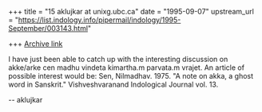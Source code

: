 +++
title = "15 aklujkar at unixg.ubc.ca"
date = "1995-09-07"
upstream_url = "https://list.indology.info/pipermail/indology/1995-September/003143.html"

+++
[Archive link](https://list.indology.info/pipermail/indology/1995-September/003143.html)

I have just been able to catch up with the interesting discussion on
akke/arke cen madhu vindeta kimartha.m parvata.m vrajet. An article of
possible interest would be: Sen, Nilmadhav. 1975. "A note on akka, a ghost
word in Sanskrit." Vishveshvaranand Indological Journal vol. 13. 

-- aklujkar






